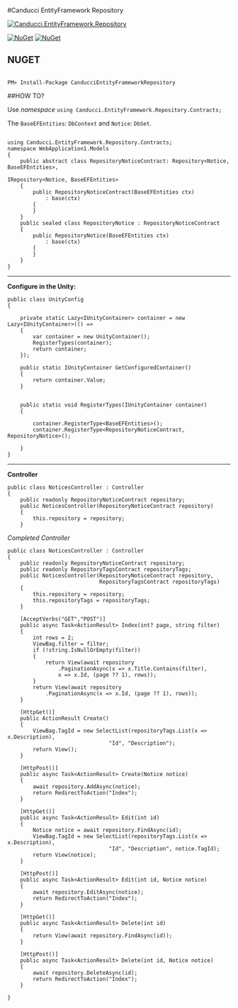 #Canducci EntityFramework Repository

[![Canducci.EntityFramework.Repository](http://i1194.photobucket.com/albums/aa377/netdragoon1/1452823324_icon-89-document-file-sql_zpslt5kmpu9.png)](https://www.nuget.org/packages/CanducciEntityFrameworkRepository/)

[![NuGet](https://img.shields.io/nuget/dt/CanducciEntityFrameworkRepository.svg?style=plastic&label=downloads)](https://www.nuget.org/packages/CanducciEntityFrameworkRepository/)
[![NuGet](https://img.shields.io/nuget/v/CanducciEntityFrameworkRepository.svg?style=plastic&label=version)](https://www.nuget.org/packages/CanducciEntityFrameworkRepository/)

## NUGET

```Csharp

PM> Install-Package CanducciEntityFrameworkRepository

```

##HOW TO?

Use _namespace_ `using Canducci.EntityFramework.Repository.Contracts;`

The `BaseEFEntities`: `DbContext` and `Notice`: `DbSet`.

```Csharp

using Canducci.EntityFramework.Repository.Contracts;
namespace WebApplication1.Models
{
    public abstract class RepositoryNoticeContract: Repository<Notice, BaseEFEntities>,
                                                    IRepository<Notice, BaseEFEntities>
    {
        public RepositoryNoticeContract(BaseEFEntities ctx)
            : base(ctx)
        {
        }
    }
    public sealed class RepositoryNotice : RepositoryNoticeContract
    {
        public RepositoryNotice(BaseEFEntities ctx) 
            : base(ctx)
        {
        }
    }
}

```

____

__Configure in the Unity:__

```Csharp
public class UnityConfig
{
    
    private static Lazy<IUnityContainer> container = new Lazy<IUnityContainer>(() =>
    {
        var container = new UnityContainer();
        RegisterTypes(container);
        return container;
    });
    
    public static IUnityContainer GetConfiguredContainer()
    {
        return container.Value;
    }
    

    public static void RegisterTypes(IUnityContainer container)
    {
        
        container.RegisterType<BaseEFEntities>();            
        container.RegisterType<RepositoryNoticeContract, RepositoryNotice>();

    }
}

```

____

__Controller__

```Csharp
public class NoticesController : Controller
{
    public readonly RepositoryNoticeContract repository;    
    public NoticesController(RepositoryNoticeContract repository)
    {
        this.repository = repository;        
    }

```    

_Completed Controller_

```Csharp
public class NoticesController : Controller
{
    public readonly RepositoryNoticeContract repository;
    public readonly RepositoryTagsContract repositoryTags;
    public NoticesController(RepositoryNoticeContract repository, 
                             RepositoryTagsContract repositoryTags)
    {
        this.repository = repository;
        this.repositoryTags = repositoryTags;
    }        
    
    [AcceptVerbs("GET","POST")]
    public async Task<ActionResult> Index(int? page, string filter)
    {
        int rows = 2;
        ViewBag.filter = filter;
        if (!string.IsNullOrEmpty(filter))
        {
            return View(await repository
                .PaginationAsync(x => x.Title.Contains(filter), 
                x => x.Id, (page ?? 1), rows));
        }
        return View(await repository
            .PaginationAsync(x => x.Id, (page ?? 1), rows));
    }

    [HttpGet()]
    public ActionResult Create()
    {
        ViewBag.TagId = new SelectList(repositoryTags.List(x => x.Description), 
                                "Id", "Description");
        return View();
    }

    [HttpPost()]
    public async Task<ActionResult> Create(Notice notice)
    {        
        await repository.AddAsync(notice);
        return RedirectToAction("Index");
    }

    [HttpGet()]
    public async Task<ActionResult> Edit(int id)
    {
        Notice notice = await repository.FindAsync(id);
        ViewBag.TagId = new SelectList(repositoryTags.List(x => x.Description), 
                                "Id", "Description", notice.TagId);
        return View(notice);
    }

    [HttpPost()]
    public async Task<ActionResult> Edit(int id, Notice notice)
    {
        await repository.EditAsync(notice);            
        return RedirectToAction("Index");
    }

    [HttpGet()]
    public async Task<ActionResult> Delete(int id)
    {
        return View(await repository.FindAsync(id));
    }

    [HttpPost()]
    public async Task<ActionResult> Delete(int id, Notice notice)
    {
        await repository.DeleteAsync(id);
        return RedirectToAction("Index");
    }

}

```    